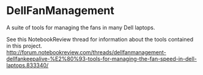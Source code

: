 # DellFanManagement
A suite of tools for managing the fans in many Dell laptops.

See this NotebookReview thread for information about the tools contained in this project.
http://forum.notebookreview.com/threads/dellfanmanagement-dellfankeepalive-%E2%80%93-tools-for-managing-the-fan-speed-in-dell-laptops.833340/
